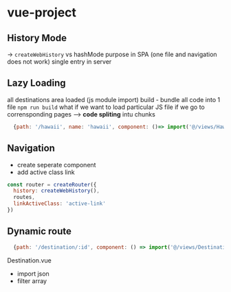 # vue-project
 
## History Mode 
-> `createWebHistory` vs hashMode 
purpose in SPA (one file and navigation does not work)
single entry in server
 
## Lazy Loading 
all destinations area loaded  (js module import)
build - bundle all code into 1 file 
```npm run build```
what if we want to load particular JS file if we go to corrensponding pages --> **code spliting** intu chunks

```js
  {path: '/hawaii', name: 'hawaii', component: ()=> import('@/views/Hawaii.vue')},
```  
## Navigation
- create seperate component 
- add active class link 
```js
const router = createRouter({
  history: createWebHistory(),
  routes,
  linkActiveClass: 'active-link'
})
```

## Dynamic route
```js
  {path: '/destination/:id', component: () => import('@/views/DestinationShow.vue')},
```
Destination.vue
 - import json 
 - filter array  